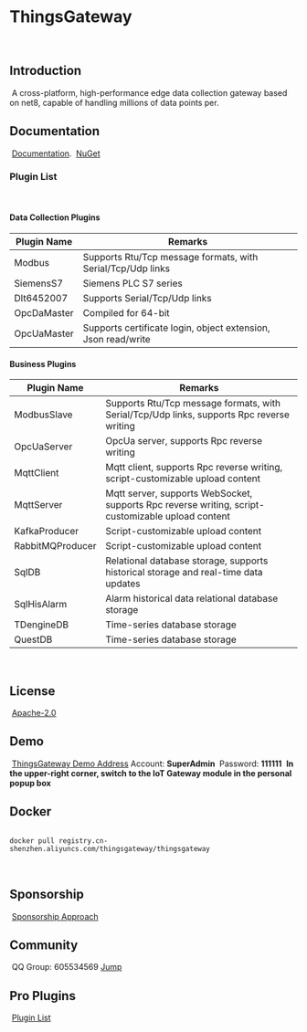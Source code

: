 # ThingsGateway
﻿
## Introduction
﻿
A cross-platform, high-performance edge data collection gateway based on net8, capable of handling millions of data points per.
﻿
## Documentation
﻿
[Documentation](https://kimdiego2098.github.io/).
﻿
[NuGet](https://www.nuget.org/packages?q=Tags%3A%22ThingsGateway%22)
﻿
### Plugin List
﻿
#### Data Collection Plugins

| Plugin Name | Remarks | 
|-------|-------|
| Modbus | Supports Rtu/Tcp message formats, with Serial/Tcp/Udp links | 
| SiemensS7 | Siemens PLC S7 series | 
| Dlt6452007 | Supports Serial/Tcp/Udp links | 
| OpcDaMaster | Compiled for 64-bit |
| OpcUaMaster | Supports certificate login, object extension, Json read/write |

#### Business Plugins

| Plugin Name | Remarks | 
|-------|-------|
| ModbusSlave | Supports Rtu/Tcp message formats, with Serial/Tcp/Udp links, supports Rpc reverse writing | 
| OpcUaServer | OpcUa server, supports Rpc reverse writing | 
| MqttClient | Mqtt client, supports Rpc reverse writing, script-customizable upload content | 
| MqttServer | Mqtt server, supports WebSocket, supports Rpc reverse writing, script-customizable upload content | 
| KafkaProducer | Script-customizable upload content | 
| RabbitMQProducer | Script-customizable upload content | 
| SqlDB | Relational database storage, supports historical storage and real-time data updates | 
| SqlHisAlarm | Alarm historical data relational database storage | 
| TDengineDB | Time-series database storage | 
| QuestDB | Time-series database storage | 

﻿
## License
﻿
[Apache-2.0](https://gitee.com/diego2098/ThingsGateway/blob/master/LICENSE)
﻿
## Demo
﻿
[ThingsGateway Demo Address](http://47.119.161.158:5000/)
﻿
Account: **SuperAdmin**
﻿
Password: **111111**
﻿
**In the upper-right corner, switch to the IoT Gateway module in the personal popup box**

## Docker 
```shell

docker pull registry.cn-shenzhen.aliyuncs.com/thingsgateway/thingsgateway

```
﻿
## Sponsorship
﻿
[Sponsorship Approach](https://kimdiego2098.github.io/docs/1000)
﻿
## Community
﻿
QQ Group: 605534569 [Jump](http://qm.qq.com/cgi-bin/qm/qr?_wv=1027&k=NnBjPO-8kcNFzo_RzSbdICflb97u2O1i&authKey=V1MI3iJtpDMHc08myszP262kDykbx2Yev6ebE4Me0elTe0P0IFAmtU5l7Sy5w0jx&noverify=0&group_code=605534569)
﻿
## Pro Plugins
﻿
[Plugin List](https://kimdiego2098.github.io/docs/1001)